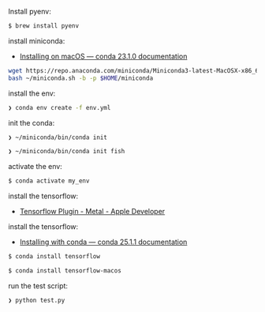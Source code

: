 Install pyenv:

```bash
$ brew install pyenv
````

install miniconda:

- [Installing on macOS — conda 23.1.0 documentation](https://docs.conda.io/projects/conda/en/23.1.x/user-guide/install/macos.html)

```bash
wget https://repo.anaconda.com/miniconda/Miniconda3-latest-MacOSX-x86_64.sh -O ~/miniconda.sh
bash ~/miniconda.sh -b -p $HOME/miniconda
```

install the env:

```bash
❯ conda env create -f env.yml                                                                                                                                     (base) 18:07:18
```

init the conda:

```bash
❯ ~/miniconda/bin/conda init
```

```bash
❯ ~/miniconda/bin/conda init fish
```

activate the env:

```bash
$ conda activate my_env
```

install the tensorflow:

- [Tensorflow Plugin - Metal - Apple Developer](https://developer.apple.com/metal/tensorflow-plugin/)

install the tensorflow:

- [Installing with conda — conda 25.1.1 documentation](https://docs.conda.io/projects/conda/en/stable/user-guide/concepts/installing-with-conda.html)

```bash
$ conda install tensorflow
```

```bash
$ conda install tensorflow-macos
```

run the test script:

```bash
❯ python test.py
```

